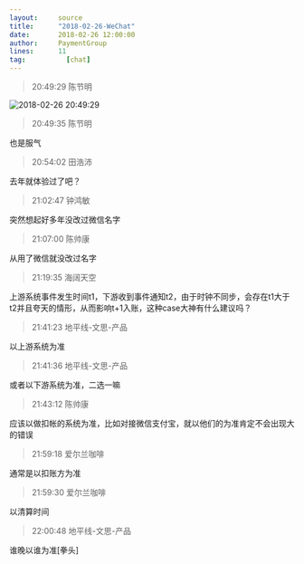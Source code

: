 ```yaml
---
layout:     source 
title:      "2018-02-26-WeChat"
date:       2018-02-26 12:00:00
author:     PaymentGroup
lines:      11 
tag:		  [chat]
---
```

> 20:49:29  陈节明  
   
![2018-02-26 20:49:29](http://static.cocolian.org/img/201802/20180226_204929.png) 
   
> 20:49:35  陈节明  
   
也是服气  
   
> 20:54:02  田浩沛  
   
去年就体验过了吧？  
   
> 21:02:47  钟鸿敏  
   
突然想起好多年没改过微信名字  
   
> 21:07:00  陈帅康  
   
从用了微信就没改过名字  
   
> 21:19:35  海阔天空  
   
上游系统事件发生时间t1，下游收到事件通知t2，由于时钟不同步，会存在t1大于t2并且夸天的情形，从而影响t+1入账，这种case大神有什么建议吗？  
   
> 21:41:23  地平线-文思-产品  
   
以上游系统为准  
   
> 21:41:36  地平线-文思-产品  
   
或者以下游系统为准，二选一嘛  
   
> 21:43:12  陈帅康  
   
应该以做扣帐的系统为准，比如对接微信支付宝，就以他们的为准肯定不会出现大的错误  
   
> 21:59:18  爱尔兰咖啡  
   
通常是以扣账方为准  
   
> 21:59:30  爱尔兰咖啡  
   
以清算时间  
   
> 22:00:48  地平线-文思-产品  
   
谁晚以谁为准[拳头]  
   
